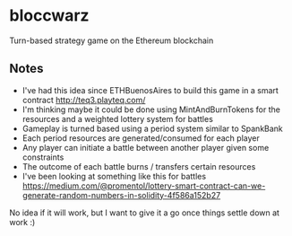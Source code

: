 # bloccwarz
Turn-based strategy game on the Ethereum blockchain
## Notes
- I've had this idea since ETHBuenosAires to build this game in a smart contract http://teq3.playteq.com/
- I'm thinking maybe it could be done using MintAndBurnTokens for the resources and a weighted lottery system for battles
- Gameplay is turned based using a period system similar to SpankBank
- Each period resources are generated/consumed for each player
- Any player can initiate a battle between another player given some constraints
- The outcome of each battle burns / transfers certain resources
- I've been looking at something like this for battles https://medium.com/@promentol/lottery-smart-contract-can-we-generate-random-numbers-in-solidity-4f586a152b27

No idea if it will work, but I want to give it a go once things settle down at work :)
